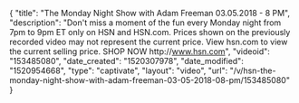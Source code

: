 {
    "title": "The Monday Night Show with Adam Freeman 03.05.2018 - 8 PM",
    "description": "Don't miss a moment of the fun every Monday night from 7pm to 9pm ET only on HSN and HSN.com. Prices shown on the previously recorded video may not represent the current price. View hsn.com to view the current selling price. SHOP NOW http:\/\/www.hsn.com",
    "videoid": "153485080",
    "date_created": "1520307978",
    "date_modified": "1520954668",
    "type": "captivate",
    "layout": "video",
    "url": "\/v\/hsn-the-monday-night-show-with-adam-freeman-03-05-2018-08-pm\/153485080"
}